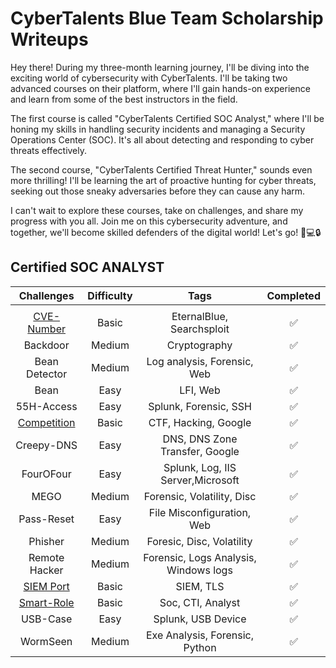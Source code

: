 # CyberTalents Blue Team Scholarship Writeups

Hey there! During my three-month learning journey, I'll be diving into the exciting world of cybersecurity with CyberTalents. I'll be taking two advanced courses on their platform, where I'll gain hands-on experience and learn from some of the best instructors in the field.

The first course is called "CyberTalents Certified SOC Analyst," where I'll be honing my skills in handling security incidents and managing a Security Operations Center (SOC). It's all about detecting and responding to cyber threats effectively.

The second course, "CyberTalents Certified Threat Hunter," sounds even more thrilling! I'll be learning the art of proactive hunting for cyber threats, seeking out those sneaky adversaries before they can cause any harm.

I can't wait to explore these courses, take on challenges, and share my progress with you all. Join me on this cybersecurity adventure, and together, we'll become skilled defenders of the digital world! Let's go! 🚀💻🔒




## Certified SOC ANALYST

| Challenges | Difficulty |                                                Tags                                                | Completed |
|:-------------:|:----------:|:--------------------------------------------------------------------------------------------------:|:---------:|
|               |            |                                                                                                    |           |
|     [CVE-Number](./Soc-analyst/CVE-Number/Readme.md)      |    Basic    |                                       EternalBlue, Searchsploit                                       | :white_check_mark: |
|   Backdoor   |   Medium   |                                            Cryptography                                            |        :white_check_mark:   |
|    Bean Detector    |    Medium    |                                 Log analysis, Forensic, Web                               | :white_check_mark: |
|     Bean    |    Easy    |                                     LFI, Web                                     | :white_check_mark: |
|    55H-Access    |    Easy    |                              Splunk, Forensic, SSH                             |  :white_check_mark:|
|      [Competition](./Soc-analyst/Competition/Readme.md)     |    Basic    |                                 CTF, Hacking, Google                                  | :white_check_mark: |
|     Creepy-DNS    |   Easy   |                               DNS, DNS Zone Transfer, Google                              |      :white_check_mark:     |
|    FourOFour    |   Easy   |                                   Splunk,  Log, IIS Server,Microsoft                                   |      :white_check_mark:     |
|     MEGO     |    Medium    |                                       Forensic, Volatility, Disc                                      | :white_check_mark: |
|   Pass-Reset  |   Easy   |                                     File Misconfiguration, Web                                     |       :white_check_mark:    |
|    Phisher    |    Medium    |                                     Foresic, Disc, Volatility                                     |        :white_check_mark:   |
|      Remote Hacker     |   Medium   |                           Forensic, Logs Analysis, Windows logs                          |   :white_check_mark:        |
|   [SIEM Port](./Soc-analyst/SIEM-Port/Readme.md)   |    Basic    |                                        SIEM, TLS                                       | :white_check_mark: |
|     [Smart-Role](./Soc-analyst/Smart-Role/Readme.md)    |   Basic   |                                 Soc, CTI, Analyst                                 |         :white_check_mark:  |
|     USB-Case    |    Easy    |                                   Splunk, USB Device                                   | :white_check_mark:          |
|  WormSeen |   Medium   |                                     Exe Analysis, Forensic, Python                                    |       :white_check_mark:    |
